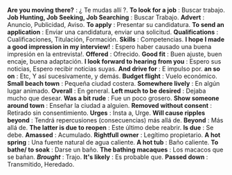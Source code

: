 **Are you moving there?** : ¿ Te mudas allí ?.
**To look for a job** : Buscar trabajo.
**Job Hunting, Job Seeking, Job Searching** : Buscar Trabajo.
**Advert** : Anuncio, Publicidad, Aviso.
**To apply** : Presentar su candidatura.
**To send an application** : Enviar una candidatura, enviar una solicitud.
**Qualifications** : Cualificaciones, Titulación, Formación.
**Skills** : Competencias.
**I hope I made a good impression in my interview!** : Espero haber causado una buena impresión en la entrevista!.
**Offered** : Ofrecido.
**Good fit** : Buen ajuste, buen encaje, buena adaptación.
**I look forward to hearing from you** : Espero sus noticias, Espero recibir noticias suyas.
**And drive for** : E impulso por.
**an so on** : Etc, Y así sucesivamente, y demás.
**Budget flight** : Vuelo económico.
**Small beach town** : Pequeña ciudad costera.
**Somewhere lively** : En algún lugar animado.
**Overall** : En general.
**Left much to be desired** : Dejaba mucho que desear.
**Was a bit rude** : Fue un poco grosero.
**Show someone around town** : Enseñar la ciudad a alguien.
**Removed without consent** : Retirado sin consentimiento.
**Urges** : Insta a, Urge.
**Will cause ripples beyond** : Tendrá repercusiones (consecuencias) más allá de.
**Beyond** : Más allá de.
**The latter is due to reopen** : Este último debe reabrir.
**Is due** : Se debe.
**Amassed** : Acumulado.
**Rightfull owner** : Legítimo propietario.
**A hot spring** : Una fuente natural de agua caliente.
**A hot tub** : Baño caliente.
**To bathe/ to soak** : Darse un baño.
**The bathing macaques** : Los macacos que se bañan.
***Brought*** : Trajo.
**It's likely** : Es probable que.
**Passed down** : Transmitido, Heredado.
